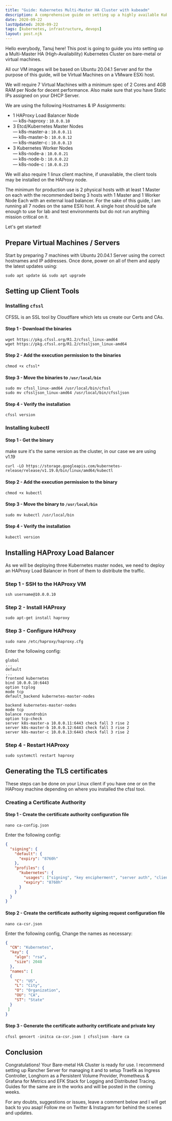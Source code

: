 ```yaml
---
title: "Guide: Kubernetes Multi-Master HA Cluster with kubeadm"
description: A comprehensive guide on setting up a highly available Kubernetes cluster on bare-metal or virtual machines using kubeadm, covering load balancer setup, etcd configuration, and worker node joining.
date: 2020-09-22
lastUpdated: 2020-09-22
tags: [kubernetes, infrastructure, devops]
layout: post.njk
---
```


Hello everybody, Tanuj here! This post is going to guide you into setting up a Multi-Master HA (High-Availability) Kubernetes Cluster on bare-metal or virtual machines.

All our VM images will be based on Ubuntu 20.04.1 Server and for the purpose of this guide, will be Virtual Machines on a VMware ESXi host.

We will require 7 Virtual Machines with a minimum spec of 2 Cores and 4GB RAM per Node for decent performance. Also make sure that you have Static IPs assigned on your DHCP Server.

We are using the following Hostnames & IP Assignments:

* 1 HAProxy Load Balancer Node  
  — k8s-haproxy : `10.0.0.10`
* 3 Etcd/Kubernetes Master Nodes  
  — k8s-master-a : `10.0.0.11`  
  — k8s-master-b : `10.0.0.12`  
  — k8s-master-c : `10.0.0.13`
* 3 Kubernetes Worker Nodes  
  — k8s-node-a : `10.0.0.21`  
  — k8s-node-b : `10.0.0.22`  
  — k8s-node-c : `10.0.0.23`

We will also require 1 linux client machine, if unavailable, the client tools may be installed on the HAProxy node.

The minimum for production use is 2 physical hosts with at least 1 Master on each with the recommended being 3 hosts with 1 Master and 1 Worker Node Each with an external load balancer. For the sake of this guide, I am running all 7 nodes on the same ESXi host. A single host should be safe enough to use for lab and test environments but do not run anything mission critical on it.

Let's get started!

## Prepare Virtual Machines / Servers

Start by preparing 7 machines with Ubuntu 20.04.1 Server using the correct hostnames and IP addresses. Once done, power on all of them and apply the latest updates using:

```shell
sudo apt update && sudo apt upgrade
```

## Setting up Client Tools

### Installing `cfssl`

CFSSL is an SSL tool by Cloudflare which lets us create our Certs and CAs.

#### Step 1 - Download the binaries

```shell
wget https://pkg.cfssl.org/R1.2/cfssl_linux-amd64
wget https://pkg.cfssl.org/R1.2/cfssljson_linux-amd64
```

#### Step 2 - Add the execution permission to the binaries

```shell
chmod +x cfssl*
```

#### Step 3 - Move the binaries to `/usr/local/bin`

```shell
sudo mv cfssl_linux-amd64 /usr/local/bin/cfssl
sudo mv cfssljson_linux-amd64 /usr/local/bin/cfssljson
```

#### Step 4 - Verify the installation

```shell
cfssl version
```

### Installing kubectl

#### Step 1 - Get the binary

make sure it's the same version as the cluster, in our case we are using v1.19

```shell
curl -LO https://storage.googleapis.com/kubernetes-release/release/v1.19.0/bin/linux/amd64/kubectl
```

#### Step 2 - Add the execution permission to the binary

```shell
chmod +x kubectl
```

#### Step 3 - Move the binary to `/usr/local/bin`

```shell
sudo mv kubectl /usr/local/bin
```

#### Step 4 - Verify the installation

```shell
kubectl version
```

## Installing HAProxy Load Balancer

As we will be deploying three Kubernetes master nodes, we need to deploy an HAProxy Load Balancer in front of them to distribute the traffic.

### Step 1 - SSH to the HAProxy VM

```shell
ssh username@10.0.0.10
```

### Step 2 - Install HAProxy

```shell
sudo apt-get install haproxy
```

### Step 3 - Configure HAProxy

```shell
sudo nano /etc/haproxy/haproxy.cfg
```

Enter the following config:

```haproxy
global
...
default
...
frontend kubernetes
bind 10.0.0.10:6443
option tcplog
mode tcp
default_backend kubernetes-master-nodes

backend kubernetes-master-nodes
mode tcp
balance roundrobin
option tcp-check
server k8s-master-a 10.0.0.11:6443 check fall 3 rise 2
server k8s-master-b 10.0.0.12:6443 check fall 3 rise 2
server k8s-master-c 10.0.0.13:6443 check fall 3 rise 2
```

### Step 4 - Restart HAProxy

```shell
sudo systemctl restart haproxy
```

## Generating the TLS certificates

These steps can be done on your Linux client if you have one or on the HAProxy machine depending on where you installed the cfssl tool.

### Creating a Certificate Authority

#### Step 1 - Create the certificate authority configuration file

```shell
nano ca-config.json
```

Enter the following config:

```json
{
  "signing": {
    "default": {
      "expiry": "8760h"
    },
    "profiles": {
      "kubernetes": {
        "usages": ["signing", "key encipherment", "server auth", "client auth"],
        "expiry": "8760h"
      }
    }
  }
}
```

#### Step 2 - Create the certificate authority signing request configuration file

```shell
nano ca-csr.json
```

Enter the following config, Change the names as necessary:

```json
{
  "CN": "Kubernetes",
  "key": {
    "algo": "rsa",
    "size": 2048
  },
  "names": [
  {
    "C": "US",
    "L": "City",
    "O": "Organization",
    "OU": "CA",
    "ST": "State"
  }
 ]
}
```

#### Step 3 - Generate the certificate authority certificate and private key

```shell
cfssl gencert -initca ca-csr.json | cfssljson -bare ca
```

## Conclusion

Congratulations! Your Bare-metal HA Cluster is ready for use. I recommend setting up Rancher Server for managing it and to setup Traefik as Ingress Controller, Longhorn as a Persistent Volume Provider, Prometheus & Grafana for Metrics and EFK Stack for Logging and Distributed Tracing. Guides for the same are in the works and will be posted in the coming weeks.

For any doubts, suggestions or issues, leave a comment below and I will get back to you asap! Follow me on Twitter & Instagram for behind the scenes and updates. 